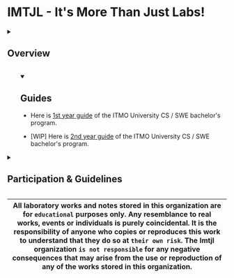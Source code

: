 # IMTJL - It's More Than Just Labs!

<a id="overview"></a>
<details>  
    <summary><h2><b> Overview </b></h2></summary>

## Welcome to the `Imtjl` organization on GitHub  

- Our mission is to provide a collaborative platform for university students interested in `Software Engineering` and `Computer Science`.

### Repositories

- Our organization contains repositories for **guides**, **laboratory works**, **lecture notes**, **scripts**, and **bots** designed to automate arduous meaningless tasks.

### Team

- Our organization includes members with diverse backgrounds and expertise, working with various programming languages, such as `Kotlin`, `Typescript`, `Ruby`, `JavaScript`, `Java`, `Golang`, `C`, `C++`, `C#`, `Rust`, `Python`, `assembly`, `php` and others.
- We believe that this variety of skills and interests will help us to create valuable and innovative projects that can benefit the community.

</details>

<a id="guides"></a>
<details open style="margin-left: 30px;">  
    <summary><h2><b> Guides </b></h2></summary>

- Here is [1st year guide](https://github.com/Imtjl/1st-year-guide) of the ITMO University CS / SWE bachelor's program.

- [WIP] Here is [2nd year guide](https://github.com/Imtjl/2nd-year-guide) of the ITMO University CS / SWE bachelor's program.

</details>

<a id="participation"></a>
<details>  
    <summary><h2><b> Participation & Guidelines </b></h2></summary>

### Contributing

- If you want to contribute, follow this guide: [Contributing in Imtjl](https://github.com/Imtjl/.github/blob/main/CONTRIBUTING.md)

### Communication

- Whether you'd like our team to provide `any study materials`, have a new project idea, or are interested in collaboration, please *start a discussion* and *share your thoughts* with us at [Github Discussions](https://github.com/orgs/Imtjl/discussions).

### Joining Our Team

- If you're interested in joining our team, please contact us via [email](morethanjustlabs@gmail.com) :mailbox:

</details>

|All laboratory works and notes stored in this organization are for `educational` purposes only. Any resemblance to real works, events or individuals is purely coincidental. It is the responsibility of anyone who copies or reproduces this work to understand that they do so at `their own risk`. The Imtjl organization `is not responsible` for any negative consequences that may arise from the use or reproduction of any of the works stored in this organization.|
|-|
